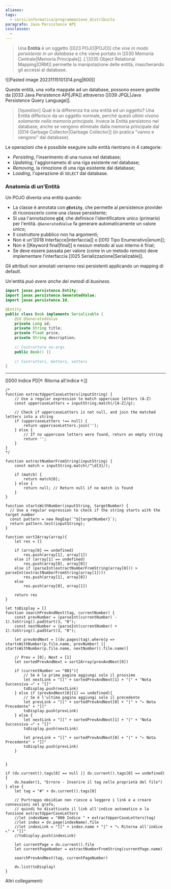 ```yaml
---
aliases: 
tags:
  - corsi/informatica/programmazione_distribuita
paragrafo: Java Persistence API
cssclasses:
  - 
---
```

>Una **Entità** è un oggetto [[023 POJO|POJO]] che *vive in modo persistente in un database* e che viene portato in [[030 Memoria Centrale|Memoria Principale]]. L'[[035 Object Relational Mapping|ORM]] permette la manipolazione delle entità, mascherando gli accessi al database.

![[Pasted image 20231115101314.png|600]]

Queste entità, una volta mappate ad un database, possono essere gestite da [[033 Java Persistence API|JPA]] attraverso [[039 JPQL|Java Persistence Query Language]].

> [!question] Qual è la differenza tra una entità ed un oggetto?
> Una Entità differisce da un oggetto normale, perché questi ultimi *vivono solamente nella memoria principale*. Invece le Entità persistono nel database, anche se vengono eliminate dalla memoria principale dal [[014 Garbage Collector|Garbage Collector]] (in pratica "vanno e vengono" dal database).

Le operazioni che è possibile eseguire sulle entità rientrano in 4 categorie:
- *Persisting*, l'inserimento di una nuova nel database;
- *Updating*, l'aggiornameto di una riga esistente nel database;
- *Removing*, la rimozione di una riga esistente dal database;
- *Loading*, l'operazione di `SELECT` dal database.


### Anatomia di un'Entità
Un POJO diventa una entità quando:
- La classe è annotata con **`@Entity`**, che permette al persistence provider di riconoscerlo come una classe persistente;
- Si usa l'annotazione **`@Id`**, che definisce l'identificatore unico (primario) per l'entità. `@GeneratedValue` fa generare automaticamente un valore unico;
- Il costruttore pubblico non ha argomenti;
- Non è un'[[018 Interfacce|interfaccia]] o [[010 Tipo Enumerativo|enum]];
- Non è [[Keyword final|final]] e nessun metodo al suo interno è final;
- Se deve essere passata per valore (come in un metodo remoto) deve implementare l'interfaccia [[025 Serializzazione|Serializable]].

Gli attributi non annotati verranno resi persistenti applicando un mapping di default.

Un'entità *può avere anche dei metodi di business*.

```Java
import javax.persistence.Entity;
import javax.persistence.GeneratedValue;
import javax.persistence.Id;

@Entity
public class Book implements Serializable {
	@Id @GeneratedValue
	private Long id;
	private String title;
	private Float price;
	private String description;
	
	// Costruttore no-args
	public Book() {}
	
	// Costruttori, Getters, setters
}
```



___
[[000 Indice PD|↖ Ritorna all'indice ↖]]

```dataviewjs
/*
function extractUpperCaseLetters(inputString) {
	// Use a regular expression to match uppercase letters (A-Z)
	const uppercaseLetters = inputString.match(/[A-Z]/g);
	
	// Check if uppercaseLetters is not null, and join the matched letters into a string
	if (uppercaseLetters !== null) {
		return uppercaseLetters.join('');
	} else {
	    // If no uppercase letters were found, return an empty string
	    return '';
	}
}
*/

function extractNumberFromString(inputString) {
	const match = inputString.match(/^\d{3}/);
	
	if (match) {
		return match[0];
	} else {
		return null; // Return null if no match is found
	}
}

function startsWithNumber(inputString, targetNumber) {
  // Use a regular expression to check if the string starts with the target number
  const pattern = new RegExp(`^${targetNumber}`);
  return pattern.test(inputString);
}

function sort2Array(array){
	let res = []
	
	if (array[0] == undefined)
		res.push(array[1], array[1])
	else if (array[1] == undefined)
		res.push(array[0], array[0])
	else if (parseInt(extractNumberFromString(array[0])) > parseInt(extractNumberFromString(array[1])))
		res.push(array[1], array[0])
	else
		res.push(array[0], array[1])
	
	return res
}

let toDisplay = []
function searchPrevAndNext(tag, currentNumber) {
	const prevNumber = (parseInt(currentNumber) - 1).toString().padStart(3, "0");
	const nextNumber = (parseInt(currentNumber) + 1).toString().padStart(3, "0");
	
	let prevAndNext = [(dv.pages(tag).where(p => startsWithNumber(p.file.name, prevNumber) || startsWithNumber(p.file.name, nextNumber)).file.name)]
	
	// Prev = [0]; Next = [1]
	let sortedPrevAndNext = sort2Array(prevAndNext[0])
	
	if (currentNumber == "001"){ 
		// Se è la prima pagina aggiungi solo il prossimo
		let nextLink = "[[" + sortedPrevAndNext[1] + "|" + "Nota Successiva →" + "]]"
		toDisplay.push(nextLink)
	} else if (prevAndNext[0][1] == undefined){
		// Se è l'ultima pagina aggiungi solo il precedente
		let prevLink = "[[" + sortedPrevAndNext[0] + "|" + "← Nota Precedente" + "]]"
		toDisplay.push(prevLink)
	} else {
		let nextLink = "[[" + sortedPrevAndNext[1] + "|" + "Nota Successiva →" + "]]"
		toDisplay.push(nextLink)
		
		let prevLink = "[[" + sortedPrevAndNext[0] + "|" + "← Nota Precedente" + "]]"
		toDisplay.push(prevLink)
	}
	
	
}

if (dv.current().tags[0] == null || dv.current().tags[0] == undefined){
	dv.header(1, "Errore - Inserire il tag nelle proprietà del file")
} else {
	let tag = "#" + dv.current().tags[0]

	// Purtroppo obsidian non riesce a leggere i link e a creare connessioni nel grafo,
	// quindi ho disattivato il link all'indice automatico e la funzione extractUpperCaseLetters
	//let indexName = "000 Indice " + extractUpperCaseLetters(tag)
	//let index = dv.page(indexName).file
	//let indexLink = "[[" + index.name + "|" + "↖ Ritorna all'indice ↖" + "]]"
	//toDisplay.push(indexLink)
	
	let currentPage = dv.current().file
	let currentPageNumber = extractNumberFromString(currentPage.name)
	
	searchPrevAndNext(tag, currentPageNumber)
	
	dv.list(toDisplay)
}
```

Altri collegamenti: 